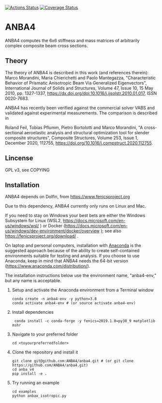[![Actions Status](https://github.com/ANBA4/anba4/workflows/CI_anba4/badge.svg?branch=master)](https://github.com/ANBA4/anba4/actions)
[![Coverage Status](https://coveralls.io/repos/github/ANBA4/anba4/badge.svg?branch=master)](https://coveralls.io/github/ANBA4/anba4?branch=master)

# ANBA4
ANBA4 computes the 6x6 stiffness and mass matrices of arbitrarily complex composite beam cross sections.

## Theory

The theory of ANBA4 is described in this work (and references therein):
Marco Morandini, Maria Chierichetti and Paolo Mantegazza, "Characteristic Behavior of Prismatic Anisotropic Beam Via Generalized Eigenvectors", International Journal of Solids and Structures, Volume 47, Issue 10, 15 May 2010, pp. 1327-1337, https://dx.doi.org/doi:10.1016/j.ijsolstr.2010.01.017, ISSN 0020-7683.

ANBA4 has recently been verified against the commercial solver VABS and validated against experimental measurements. The comparison is described in

Roland Feil, Tobias Pflumm, Pietro Bortolotti and Marco Morandini,  "A cross-sectional aeroelastic analysis and structural optimization tool for slender composite structures", Composite Structures,
Volume 253, Issue 1, December 2020, 112755, https://doi.org/10.1016/j.compstruct.2020.112755.

## Lincense

GPL v3, see COPYING

## Installation

ANBA4 depends on Dolfin, from https://www.fenicsproject.org

Due to this dependency, ANBA4 currently only runs on Linux and Mac.

If you need to stay on Windows your best bets are either the 
Windows Subsystem for Linux (WSL2, https://docs.microsoft.com/en-us/windows/wsl/ )
or Docker (https://docs.microsoft.com/en-us/windows/dev-environment/docker/overview );
see also https://fenicsproject.org/download/ .

On laptop and personal computers, installation with [Anaconda](https://www.anaconda.com) is the suggested approach because of the ability to create self-contained environments suitable for testing and analysis.  If you choose to use Anaconda, keep in mind that ANBA4 needs the 64-bit version (https://www.anaconda.com/distribution/). 

The installation instructions below use the environment name, "anba4-env," but any name is acceptable.    

1.  Setup and activate the Anaconda environment from a Terminal window

        conda create -n anba4-env -y python=3.8
        conda activate anba4-env # (or source activate anba4-env)

2. Install dependencies

        conda install -c conda-forge -y fenics=2019.1.0=py38_9 matplotlib mshr

3.  Navigate to your preferred folder
        
        cd <toyourpreferredfolder>
    
4.  Clone the repository and install it

        git clone git@github.com:ANBA4/anba4.git # (or git clone https://github.com/ANBA4/anba4.git)
        cd anba_v4
        pip install -e .

5.  Try running an example
    
        cd examples
        python anbax_isotropic.py
